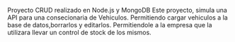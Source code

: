 Proyecto CRUD realizado en Node.js y MongoDB
Este proyecto, simula una API para una consecionaria de Vehiculos. Permitiendo cargar vehiculos a la base de datos,borrarlos y editarlos. Permitiendole a la empresa que la utilizara llevar un control de stock de los mismos.